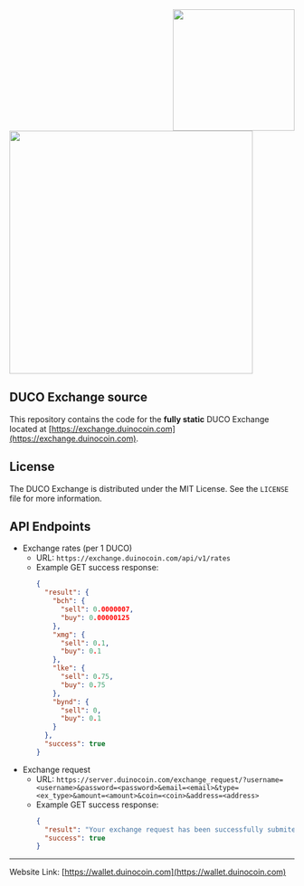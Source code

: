 <!--
*** Official DUCO Exchange README
*** by revoxhere, 2021
-->

<a href="https://exchange.duinocoin.com">
  <img src="https://github.com/revoxhere/duco-exchange/blob/master/images/logo.png?raw=true" width="215px" align="right"/>
</a>


<a href="https://duinocoin.com">
  <img src="https://github.com/revoxhere/duino-coin/blob/master/Resources/ducobanner.png?raw=true" width="430px"/>
</a>

## DUCO Exchange source

This repository contains the code for the **fully static** DUCO Exchange located at [https://exchange.duinocoin.com](https://exchange.duinocoin.com).

## License

The DUCO Exchange is distributed under the MIT License. See the `LICENSE` file for more information.

## API Endpoints

- Exchange rates (per 1 DUCO)
  - URL: `https://exchange.duinocoin.com/api/v1/rates`
  - Example GET success response:
    ```json
    {
      "result": {
        "bch": {
          "sell": 0.0000007,
          "buy": 0.00000125
        },
        "xmg": {
          "sell": 0.1,
          "buy": 0.1
        },
        "lke": {
          "sell": 0.75,
          "buy": 0.75
        },
        "bynd": {
          "sell": 0,
          "buy": 0.1
        }
      },
      "success": true
    }
    ```
- Exchange request
  - URL: `https://server.duinocoin.com/exchange_request/?username=<username>&password=<password>&email=<email>&type=<ex_type>&amount=<amount>&coin=<coin>&address=<address>`
  - Example GET success response:
    ```json
    {
      "result": "Your exchange request has been successfully submited",
      "success": true
    }
    ```
    
<hr>

Website Link: [https://wallet.duinocoin.com](https://wallet.duinocoin.com)
